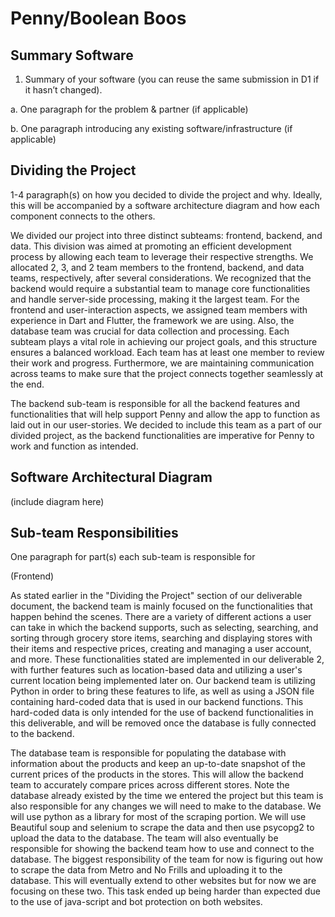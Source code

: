 # Penny/Boolean Boos

## Summary Software
1. Summary of your software (you can reuse the same submission in D1 if it hasn’t changed).

a. One paragraph for the problem & partner (if applicable)

b. One paragraph introducing any existing software/infrastructure (if applicable)

## Dividing the Project
1-4 paragraph(s) on how you decided to divide the project and why. Ideally, this will be accompanied by a software architecture diagram and how each component connects to the others.

We divided our project into three distinct subteams: frontend, backend, and data. This division was aimed at promoting an efficient development process by allowing each team to leverage their respective strengths. We allocated 2, 3, and 2 team members to the frontend, backend, and data teams, respectively, after several considerations. We recognized that the backend would require a substantial team to manage core functionalities and handle server-side processing, making it the largest team. For the frontend and user-interaction aspects, we assigned team members with experience in Dart and Flutter, the framework we are using. Also, the database team was crucial for data collection and processing. Each subteam plays a vital role in achieving our project goals, and this structure ensures a balanced workload. Each team has at least one member to review their work and progress. Furthermore, we are maintaining communication across teams to make sure that the project connects together seamlessly at the end.


The backend sub-team is responsible for all the backend features and functionalities that will help support Penny and allow the app to function as laid out in our user-stories. We decided to include this team as a part of our divided project, as the backend functionalities are imperative for Penny to work and function as intended. 

## Software Architectural Diagram
(include diagram here)

## Sub-team Responsibilities
One paragraph for part(s) each sub-team is responsible for

(Frontend)

As stated earlier in the "Dividing the Project" section of our deliverable document, the backend team is mainly focused on the functionalities that happen behind the scenes. There are a variety of different actions a user can take in which the backend supports, such as selecting, searching, and sorting through grocery store items, searching and displaying stores with their items and respective prices, creating and managing a user account, and more. These functionalities stated are implemented in our deliverable 2, with further features such as location-based data and utilizing a user's current location being implemented later on. Our backend team is utilizing Python in order to bring these features to life, as well as using a JSON file containing hard-coded data that is used in our backend functions. This hard-coded data is only intended for the use of backend functionalities in this deliverable, and will be removed once the database is fully connected to the backend.

The database team is responsible for populating the database with information
about the products and keep an up-to-date snapshot of the current prices
of the products in the stores. This will allow the backend team to accurately 
compare prices across different stores. Note the database already existed by
the time we entered the project but this team is also responsible for any changes
we will need to make to the database. We will use python as a library for most of the scraping
portion. We will use Beautiful soup and selenium to scrape the data and then use psycopg2 
to upload the data to the database.
The team will also eventually be responsible
for showing the backend team how to use and connect to the database. The biggest
responsibility of the team for now is figuring out how to scrape the data from
Metro and No Frills and uploading it to the database. This will eventually extend to other websites
but for now we are focusing on these two. This task ended up being harder than expected
due to the use of java-script and bot protection on both websites.


